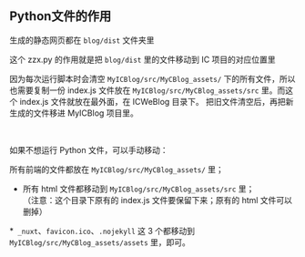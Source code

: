 ## Python文件的作用

生成的静态网页都在 `blog/dist` 文件夹里

这个 zzx.py 的作用就是把 `blog/dist` 里的文件移动到 IC 项目的对应位置里

因为每次运行脚本时会清空 `MyICBlog/src/MyCBlog_assets/` 下的所有文件，所以也需要复制一份 index.js 文件放在 `MyICBlog/src/MyCBlog_assets/src` 里。而这个 index.js 文件就放在最外面，在 ICWeBlog 目录下。
把旧文件清空后，再把新生成的文件移进 MyICBlog 项目里。

<br>

如果不想运行 Python 文件，可以手动移动：

所有前端的文件都放在 `MyICBlog/src/MyCBlog_assets/` 里；

* 所有 html 文件都移动到 `MyICBlog/src/MyCBlog_assets/src` 里；             
 （注意：这个目录下原有的 index.js 文件要保留下来；原有的 html 文件可以删掉）

*` _nuxt`、`favicon.ico`、`.nojekyll` 这 3 个都移动到 `MyICBlog/src/MyCBlog_assets/assets` 里，即可。
